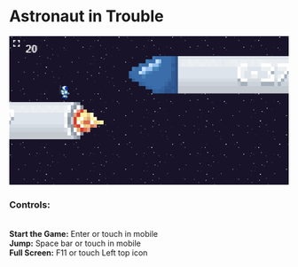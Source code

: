 ﻿# Astronaut in Trouble

<img src="https://github.com/dougkusanagi/astronautInTrouble/blob/main/Screenshot.png">

<p align="left"> 
    <h3>Controls:</h3><br>
    <strong>Start the Game:</strong> Enter or touch in mobile<br>
    <strong>Jump:</strong> Space bar or touch in mobile<br>
    <strong>Full Screen:</strong> F11 or touch Left top icon
</p>
